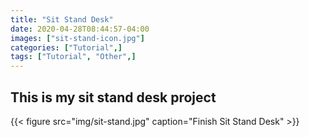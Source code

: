 ```yaml
---
title: "Sit Stand Desk"
date: 2020-04-28T08:44:57-04:00
images: ["sit-stand-icon.jpg"]
categories: ["Tutorial",]
tags: ["Tutorial", "Other",]
---
```


## This is my sit stand desk project

{{< figure src="img/sit-stand.jpg" caption="Finish Sit Stand Desk" >}}